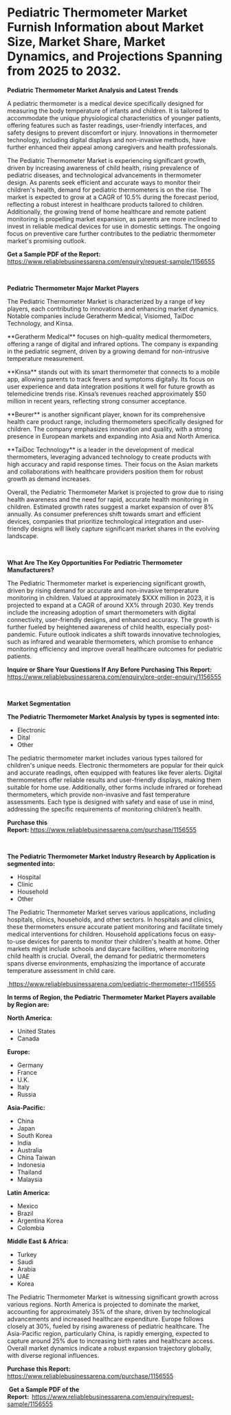 <p><h1>Pediatric Thermometer Market Furnish Information about Market Size, Market Share, Market Dynamics, and Projections Spanning from 2025 to 2032.</h1></p><p><strong>Pediatric Thermometer Market Analysis and Latest Trends</strong></p>
<p><p>A pediatric thermometer is a medical device specifically designed for measuring the body temperature of infants and children. It is tailored to accommodate the unique physiological characteristics of younger patients, offering features such as faster readings, user-friendly interfaces, and safety designs to prevent discomfort or injury. Innovations in thermometer technology, including digital displays and non-invasive methods, have further enhanced their appeal among caregivers and health professionals.</p><p>The Pediatric Thermometer Market is experiencing significant growth, driven by increasing awareness of child health, rising prevalence of pediatric diseases, and technological advancements in thermometer design. As parents seek efficient and accurate ways to monitor their children's health, demand for pediatric thermometers is on the rise. The market is expected to grow at a CAGR of 10.5% during the forecast period, reflecting a robust interest in healthcare products tailored to children. Additionally, the growing trend of home healthcare and remote patient monitoring is propelling market expansion, as parents are more inclined to invest in reliable medical devices for use in domestic settings. The ongoing focus on preventive care further contributes to the pediatric thermometer market's promising outlook.</p></p>
<p><strong>Get a Sample PDF of the Report:&nbsp;</strong> <a href="https://www.reliablebusinessarena.com/enquiry/request-sample/1156555?utm_campaign=3554&utm_medium=2&utm_source=Github&utm_content=ia&utm_term=13042025&utm_id=pediatric-thermometer">https://www.reliablebusinessarena.com/enquiry/request-sample/1156555</a></p>
<p>&nbsp;</p>
<p><strong>Pediatric Thermometer Major Market Players</strong></p>
<p><p>The Pediatric Thermometer Market is characterized by a range of key players, each contributing to innovations and enhancing market dynamics. Notable companies include Geratherm Medical, Visiomed, TaiDoc Technology, and Kinsa. </p><p>**Geratherm Medical** focuses on high-quality medical thermometers, offering a range of digital and infrared options. The company is expanding in the pediatric segment, driven by a growing demand for non-intrusive temperature measurement. </p><p>**Kinsa** stands out with its smart thermometer that connects to a mobile app, allowing parents to track fevers and symptoms digitally. Its focus on user experience and data integration positions it well for future growth as telemedicine trends rise. Kinsa’s revenues reached approximately $50 million in recent years, reflecting strong consumer acceptance.</p><p>**Beurer** is another significant player, known for its comprehensive health care product range, including thermometers specifically designed for children. The company emphasizes innovation and quality, with a strong presence in European markets and expanding into Asia and North America.</p><p>**TaiDoc Technology** is a leader in the development of medical thermometers, leveraging advanced technology to create products with high accuracy and rapid response times. Their focus on the Asian markets and collaborations with healthcare providers position them for robust growth as demand increases.</p><p>Overall, the Pediatric Thermometer Market is projected to grow due to rising health awareness and the need for rapid, accurate health monitoring in children. Estimated growth rates suggest a market expansion of over 8% annually. As consumer preferences shift towards smart and efficient devices, companies that prioritize technological integration and user-friendly designs will likely capture significant market shares in the evolving landscape.</p></p>
<p>&nbsp;</p>
<p><strong>What Are The Key Opportunities For Pediatric Thermometer Manufacturers?</strong></p>
<p><p>The Pediatric Thermometer market is experiencing significant growth, driven by rising demand for accurate and non-invasive temperature monitoring in children. Valued at approximately $XXX million in 2023, it is projected to expand at a CAGR of around XX% through 2030. Key trends include the increasing adoption of smart thermometers with digital connectivity, user-friendly designs, and enhanced accuracy. The growth is further fueled by heightened awareness of child health, especially post-pandemic. Future outlook indicates a shift towards innovative technologies, such as infrared and wearable thermometers, which promise to enhance monitoring efficiency and improve overall healthcare outcomes for pediatric patients.</p></p>
<p><strong>Inquire or Share Your Questions If Any Before Purchasing This Report:</strong> <a href="https://www.reliablebusinessarena.com/enquiry/pre-order-enquiry/1156555?utm_campaign=3554&utm_medium=2&utm_source=Github&utm_content=ia&utm_term=13042025&utm_id=pediatric-thermometer">https://www.reliablebusinessarena.com/enquiry/pre-order-enquiry/1156555</a></p>
<p>&nbsp;</p>
<p><strong>Market Segmentation</strong></p>
<p><strong>The Pediatric Thermometer Market Analysis by types is segmented into:</strong></p>
<p><ul><li>Electronic</li><li>Dital</li><li>Other</li></ul></p>
<p><p>The pediatric thermometer market includes various types tailored for children's unique needs. Electronic thermometers are popular for their quick and accurate readings, often equipped with features like fever alerts. Digital thermometers offer reliable results and user-friendly displays, making them suitable for home use. Additionally, other forms include infrared or forehead thermometers, which provide non-invasive and fast temperature assessments. Each type is designed with safety and ease of use in mind, addressing the specific requirements of monitoring children’s health.</p></p>
<p><strong>Purchase this Report:&nbsp;</strong><a href="https://www.reliablebusinessarena.com/purchase/1156555?utm_campaign=3554&utm_medium=2&utm_source=Github&utm_content=ia&utm_term=13042025&utm_id=pediatric-thermometer">https://www.reliablebusinessarena.com/purchase/1156555</a></p>
<p>&nbsp;</p>
<p><strong>The Pediatric Thermometer Market Industry Research by Application is segmented into:</strong></p>
<p><ul><li>Hospital</li><li>Clinic</li><li>Household</li><li>Other</li></ul></p>
<p><p>The Pediatric Thermometer Market serves various applications, including hospitals, clinics, households, and other sectors. In hospitals and clinics, these thermometers ensure accurate patient monitoring and facilitate timely medical interventions for children. Household applications focus on easy-to-use devices for parents to monitor their children's health at home. Other markets might include schools and daycare facilities, where monitoring child health is crucial. Overall, the demand for pediatric thermometers spans diverse environments, emphasizing the importance of accurate temperature assessment in child care.</p></p>
<p><a href="https://www.reliablebusinessarena.com/pediatric-thermometer-r1156555?utm_campaign=3554&utm_medium=2&utm_source=Github&utm_content=ia&utm_term=13042025&utm_id=pediatric-thermometer">&nbsp;https://www.reliablebusinessarena.com/pediatric-thermometer-r1156555</a></p>
<p><strong>In terms of Region, the Pediatric Thermometer Market Players available by Region are:</strong></p>
<p>
    <p> <strong> North America: </strong>
        <ul>
            <li>United States</li>
            <li>Canada</li>
        </ul>
        </p> 
    <p> <strong> Europe: </strong>
        <ul>
            <li>Germany</li>
            <li>France</li>
            <li>U.K.</li>
            <li>Italy</li>
            <li>Russia</li>
        </ul>
        </p> 
    <p> <strong> Asia-Pacific: </strong>
        <ul>
            <li>China</li>
            <li>Japan</li>
            <li>South Korea</li>
            <li>India</li>
            <li>Australia</li>
            <li>China Taiwan</li>
            <li>Indonesia</li>
            <li>Thailand</li>
            <li>Malaysia</li>
        </ul>
        </p> 
    <p> <strong> Latin America: </strong>
        <ul>
            <li>Mexico</li>
            <li>Brazil</li>
            <li>Argentina Korea</li>
            <li>Colombia</li>
        </ul>
        </p> 
    <p> <strong> Middle East & Africa: </strong>
        <ul>
            <li>Turkey</li>
            <li>Saudi</li>
            <li>Arabia</li>
            <li>UAE</li>
            <li>Korea</li>
        </ul>
    </p>
    </p>
<p><p>The Pediatric Thermometer Market is witnessing significant growth across various regions. North America is projected to dominate the market, accounting for approximately 35% of the share, driven by technological advancements and increased healthcare expenditure. Europe follows closely at 30%, fueled by rising awareness of pediatric healthcare. The Asia-Pacific region, particularly China, is rapidly emerging, expected to capture around 25% due to increasing birth rates and healthcare access. Overall market dynamics indicate a robust expansion trajectory globally, with diverse regional influences.</p></p>
<p><strong>Purchase this Report: </strong><a href="https://www.reliablebusinessarena.com/purchase/1156555?utm_campaign=3554&utm_medium=2&utm_source=Github&utm_content=ia&utm_term=13042025&utm_id=pediatric-thermometer">https://www.reliablebusinessarena.com/purchase/1156555</a></p>
<p>&nbsp;<strong>Get a Sample PDF of the Report:&nbsp;&nbsp;</strong><a href="https://www.reliablebusinessarena.com/enquiry/request-sample/1156555?utm_campaign=3554&utm_medium=2&utm_source=Github&utm_content=ia&utm_term=13042025&utm_id=pediatric-thermometer">https://www.reliablebusinessarena.com/enquiry/request-sample/1156555</a></p>
<p><strong></strong></p>
<p><p></p><p></p><p></p></p>